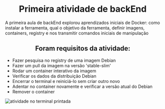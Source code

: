 <h1 align="center">Primeira atividade de backEnd</h1>

<p> A primeira aula de backEnd explorou aprendizados iniciais de Docker: como instalar a ferramenta, qual o objetivo da ferramenta, definir imagens, containers, registry e nos transmitir comandos iniciais de manipulação</p>

<h2 align="center" >Foram requisitos da atividade:</h2>
<ul>
<li>Fazer pesquisa no registry de uma imagem Debian</li>
<li>Fazer um pull da imagem na versão 'stable-slim'</li>
<li>Rodar um container interativo da imagem</li>
<li>Verificar os dados da distribuição Debian</li>
<li>Encerrar o terminal e reiniciá-lo sem criar outro novo</li>
<li>Adentar no container novamente e verificar a versão atual do Debian</li>
<li>Remover o container</li>
</ul>

<img src="/home/samuel/repositories/trybe_atividades/backEnd/bloco-01-docker-utilizando-containers/1.1-docker-utilizando-containers/Captura de tela de 2023-03-16 10-16-04.png" alt="atividade no terminal printada" />
